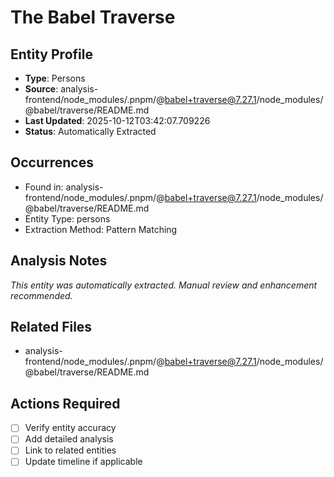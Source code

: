 # The Babel Traverse

## Entity Profile
- **Type**: Persons
- **Source**: analysis-frontend/node_modules/.pnpm/@babel+traverse@7.27.1/node_modules/@babel/traverse/README.md
- **Last Updated**: 2025-10-12T03:42:07.709226
- **Status**: Automatically Extracted

## Occurrences
- Found in: analysis-frontend/node_modules/.pnpm/@babel+traverse@7.27.1/node_modules/@babel/traverse/README.md
- Entity Type: persons
- Extraction Method: Pattern Matching

## Analysis Notes
*This entity was automatically extracted. Manual review and enhancement recommended.*

## Related Files
- analysis-frontend/node_modules/.pnpm/@babel+traverse@7.27.1/node_modules/@babel/traverse/README.md

## Actions Required
- [ ] Verify entity accuracy
- [ ] Add detailed analysis
- [ ] Link to related entities
- [ ] Update timeline if applicable
